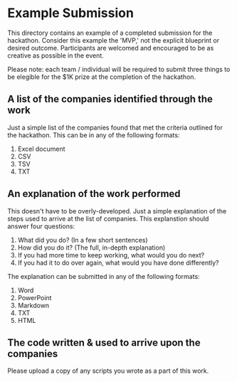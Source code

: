 # Example Submission

This directory contains an example of a completed submission for the hackathon. Consider this example the 'MVP,' not the explicit blueprint or desired outcome. Participants are welcomed and encouraged to be as creative as possible in the event. 

Please note: each team / individual will be required to submit three things to be elegible for the $1K prize at the completion of the hackathon. 

## A list of the companies identified through the work
 
Just a simple list of the companies found that met the criteria outlined for the hackathon. This can be in any of the following formats:

1. Excel document
2. CSV 
3. TSV
4. TXT

## An explanation of the work performed

This doesn't have to be overly-developed. Just a simple explanation of the steps used to arrive at the list of companies. This explanstion should answer four questions:

1. What did you do? (In a few short sentences)
2. How did you do it? (The full, in-depth explanation)
3. If you had more time to keep working, what would you do next? 
4. If you had it to do over again, what would you have done differently? 

The explanation can be submitted in any of the following formats:

1. Word
2. PowerPoint
3. Markdown
4. TXT
5. HTML

## The code written & used to arrive upon the companies

Please upload a copy of any scripts you wrote as a part of this work. 
